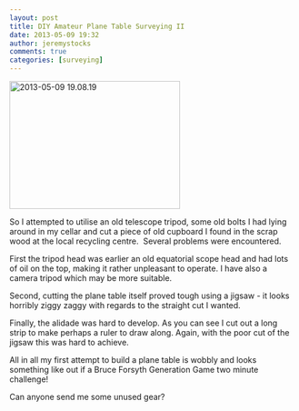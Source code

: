 ```yaml
---
layout: post
title: DIY Amateur Plane Table Surveying II
date: 2013-05-09 19:32
author: jeremystocks
comments: true
categories: [surveying]
---
```

<a href="http://jeremystocks.files.wordpress.com/2013/05/2013-05-09-19-08-19.jpg"><img class="alignnone size-medium wp-image-1337" alt="2013-05-09 19.08.19" src="http://jeremystocks.files.wordpress.com/2013/05/2013-05-09-19-08-19.jpg?w=300" width="300" height="225" /></a>

So I attempted to utilise an old telescope tripod, some old bolts I had lying around in my cellar and cut a piece of old cupboard I found in the scrap wood at the local recycling centre.  Several problems were encountered.

First the tripod head was earlier an old equatorial scope head and had lots of oil on the top, making it rather unpleasant to operate. I have also a camera tripod which may be more suitable.

Second, cutting the plane table itself proved tough using a jigsaw - it looks horribly ziggy zaggy with regards to the straight cut I wanted.

Finally, the alidade was hard to develop. As you can see I cut out a long strip to make perhaps a ruler to draw along. Again, with the poor cut of the jigsaw this was hard to achieve.

All in all my first attempt to build a plane table is wobbly and looks something like out if a Bruce Forsyth Generation Game two minute challenge!

Can anyone send me some unused gear?
